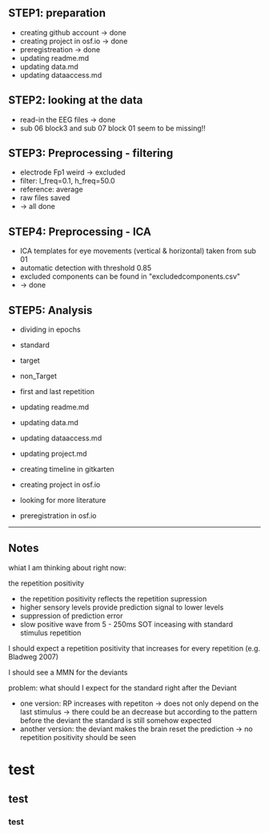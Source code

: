 ## STEP1: preparation
* creating github account -> done
* creating project in osf.io -> done
* preregistreation -> done
* updating readme.md
* updating data.md
* updating dataaccess.md


## STEP2: looking at the data
* read-in the EEG files -> done
* sub 06 block3 and sub 07 block 01 seem to be missing!!

## STEP3: Preprocessing - filtering
* electrode Fp1 weird -> excluded
* filter: l_freq=0.1, h_freq=50.0
* reference: average
* raw files saved 
* -> all done

## STEP4: Preprocessing - ICA
* ICA templates for eye movements (vertical & horizontal) taken from sub 01
* automatic detection with threshold 0.85
* excluded components can be found in "excludedcomponents.csv"
* -> done

## STEP5: Analysis
* dividing in epochs
* standard
* target
* non_Target
* first and last repetition




* updating readme.md
* updating data.md
* updating dataaccess.md
* updating project.md
* creating timeline in gitkarten
* creating project in osf.io
* looking for more literature
* preregistration in osf.io

------------------------------------------------------------------

## Notes

whiat I am thinking about right now:

the repetition positivity 
* the repetition positivity reflects the repetition supression
* higher sensory levels provide prediction signal to lower levels
* suppression of prediction error
* slow positive wave from 5 - 250ms SOT inceasing with standard stimulus repetition

I should expect a repetition positivity that increases for every repetition (e.g. Bladweg 2007)

I should see a MMN for the deviants 

problem: what should I expect for the standard right after the Deviant
* one version: RP increases with repetiton ->  does not only depend on the last stimulus -> there could be an decrease but according to the pattern before the deviant the standard is still somehow expected
* another version: the deviant makes the brain reset the prediction -> no repetition positivity should be seen

# test

## test

### test
